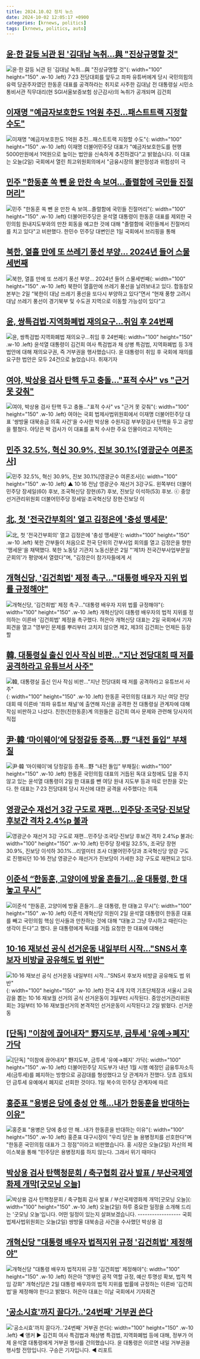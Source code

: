 ```yaml
---
title: 2024.10.02 정치 뉴스
date: 2024-10-02 12:05:17 +0900
categories: [krnews, politics]
tags: [krnews, politics, auto]
---
```

## [윤·한 갈등 뇌관 된 '김대남 녹취…與 "진상규명할 것"](https://n.news.naver.com/mnews/article/277/0005479096)

![윤·한 갈등 뇌관 된 '김대남 녹취…與 "진상규명할 것"](https://mimgnews.pstatic.net/image/origin/277/2024/10/02/5479096.jpg?type=nf220_150){: width="100" height="150" .w-10 .left}
7·23 전당대회를 앞두고 좌파 유튜버에게 당시 국민의힘의 유력 당권주자였던 한동훈 대표를 공격하라는 취지로 사주한 김대남 전 대통령실 시민소통비서관 직무대리(현 SGI서울보증보험 상근감사)의 녹취가 공개되며 김건희

## [이재명 "예금자보호한도 1억원 추진…패스트트랙 지정할 수도"](https://n.news.naver.com/mnews/article/437/0000412598)

![이재명 "예금자보호한도 1억원 추진…패스트트랙 지정할 수도"](https://mimgnews.pstatic.net/image/origin/437/2024/10/02/412598.jpg?type=nf220_150){: width="100" height="150" .w-10 .left}
이재명 더불어민주당 대표가 "예금자보호한도를 현행 5000만원에서 1억원으로 높이는 법안을 신속하게 추진하겠다"고 밝혔습니다. 이 대표는 오늘(2일) 국회에서 열린 최고위원회의에서 "금융시장의 불안정성과 위험성이 극

## [민주 "한동훈 쏙 뺀 윤 만찬 속 보여…졸렬함에 국민들 진절머리"](https://n.news.naver.com/mnews/article/421/0007818142)

![민주 "한동훈 쏙 뺀 윤 만찬 속 보여…졸렬함에 국민들 진절머리"](https://mimgnews.pstatic.net/image/origin/421/2024/10/01/7818142.jpg?type=nf220_150){: width="100" height="150" .w-10 .left}
더불어민주당은 윤석열 대통령이 한동훈 대표를 제외한 국민의힘 원내지도부와의 만찬 회동을 예고한 것에 대해 "졸렬함에 국민들께서 진절머리를 치고 있다"고 비판했다. 한민수 민주당 대변인은 1일 국회에서 브리핑을 통해

## [북한, 열흘 만에 또 쓰레기 풍선 부양… 2024년 들어 스물세번째](https://n.news.naver.com/mnews/article/022/0003973109)

![북한, 열흘 만에 또 쓰레기 풍선 부양… 2024년 들어 스물세번째](https://mimgnews.pstatic.net/image/origin/022/2024/10/02/3973109.jpg?type=nf220_150){: width="100" height="150" .w-10 .left}
북한이 열흘만에 쓰레기 풍선을 날려보내고 있다. 합동참모본부는 2일 “북한이 대남 쓰레기 풍선을 또다시 부양하고 있다”면서 “현재 풍향 고려시 대남 쓰레기 풍선이 경기북부 및 수도권 지역으로 이동할 가능성이 있다”고

## [윤, 쌍특검법·지역화폐법 재의요구...취임 후 24번째](https://n.news.naver.com/mnews/article/052/0002094303)

![윤, 쌍특검법·지역화폐법 재의요구...취임 후 24번째](https://mimgnews.pstatic.net/image/origin/052/2024/10/02/2094303.jpg?type=nf220_150){: width="100" height="150" .w-10 .left}
윤석열 대통령이 김건희 여사 특검법과 채 상병 특검법, 지역화폐법 등 3개 법안에 대해 재의요구권, 즉 거부권을 행사했습니다. 윤 대통령이 취임 후 국회에 재의를 요구한 법안은 모두 24건으로 늘었습니다. 취재기자

## [여야, 박상용 검사 탄핵 두고 충돌…"표적 수사" vs "근거 못 갖춰"](https://n.news.naver.com/mnews/article/277/0005479075)

![여야, 박상용 검사 탄핵 두고 충돌…"표적 수사" vs "근거 못 갖춰"](https://mimgnews.pstatic.net/image/origin/277/2024/10/02/5479075.jpg?type=nf220_150){: width="100" height="150" .w-10 .left}
여야는 국회 법제사법위원회에서 이재명 더불어민주당 대표 '쌍방울 대북송금 의혹 사건'을 수사한 박상용 수원지검 부부장검사 탄핵을 두고 공방을 펼쳤다. 야당은 박 검사가 이 대표를 표적 수사한 주요 인물이라고 지적하는

## [민주 32.5%, 혁신 30.9%, 진보 30.1%[영광군수 여론조사]](https://n.news.naver.com/mnews/article/047/0002447533)

![민주 32.5%, 혁신 30.9%, 진보 30.1%[영광군수 여론조사]](https://mimgnews.pstatic.net/image/origin/047/2024/10/01/2447533.jpg?type=nf220_150){: width="100" height="150" .w-10 .left}
▲ 10·16 전남 영광군수 재선거 3강구도. 왼쪽부터 더불어민주당 장세일(60) 후보, 조국혁신당 장현(67) 후보, 진보당 이석하(53) 후보. ⓒ 중앙선거관리위원회 더불어민주당 장세일·조국혁신당 장현·진보당 이

## [北, 첫 '전국간부회의' 열고 김정은에 '충성 맹세문'](https://n.news.naver.com/mnews/article/448/0000480532)

![北, 첫 '전국간부회의' 열고 김정은에 '충성 맹세문'](https://mimgnews.pstatic.net/image/origin/448/2024/10/02/480532.jpg?type=nf220_150){: width="100" height="150" .w-10 .left}
북한 간부들이 처음으로 전국 단위의 간부사업 회의를 열고 김정은을 향한 '맹세문'을 채택했다. 북한 노동당 기관지 노동신문은 2일 "'제1차 전국간부사업부문일군회의'가 평양에서 열렸다"며, "김정은이 참가자들에게 서

## [개혁신당, '김건희법' 제정 촉구…"대통령 배우자 지위 법률 규정해야"](https://n.news.naver.com/mnews/article/277/0005479089)

![개혁신당, '김건희법' 제정 촉구…"대통령 배우자 지위 법률 규정해야"](https://mimgnews.pstatic.net/image/origin/277/2024/10/02/5479089.jpg?type=nf220_150){: width="100" height="150" .w-10 .left}
개혁신당이 대통령 배우자의 법적 지위를 정의하는 이른바 '김건희법' 제정을 촉구했다. 허은아 개혁신당 대표는 2일 국회에서 기자회견을 열고 "영부인 문제를 뿌리부터 고치지 않으면 제2, 제3의 김건희는 언제든 등장할

## [韓, 대통령실 출신 인사 작심 비판…"지난 전당대회 때 저를 공격하라고 유튜브서 사주"](https://n.news.naver.com/mnews/article/088/0000907426)

![韓, 대통령실 출신 인사 작심 비판…"지난 전당대회 때 저를 공격하라고 유튜브서 사주"](https://mimgnews.pstatic.net/image/origin/088/2024/10/01/907426.jpg?type=nf220_150){: width="100" height="150" .w-10 .left}
한동훈 국민의힘 대표가 지난 여당 전당대회 때 이른바 '좌파 유튜브 채널'에 출연해 자신을 공격한 전 대통령실 관계자에 대해 작심 비판하고 나섰다. 친한(친한동훈)계 의원들은 김건희 여사 문제와 관련해 당사자의 직접

## [尹·韓 ‘마이웨이’에 당정갈등 증폭…野 “내전 돌입” 부채질](https://n.news.naver.com/mnews/article/011/0004398217)

![尹·韓 ‘마이웨이’에 당정갈등 증폭…野 “내전 돌입” 부채질](https://mimgnews.pstatic.net/image/origin/011/2024/10/01/4398217.jpg?type=nf220_150){: width="100" height="150" .w-10 .left}
한동훈 국민의힘 대표의 거듭된 독대 요청에도 답을 주지 않고 있는 윤석열 대통령이 2일 한 대표를 뺀 여당 원내 지도부 등과 따로 만찬을 갖는다. 한 대표는 7·23 전당대회 당시 자신에 대한 공격을 사주했다는 의혹

## [영광군수 재선거 3강 구도로 재편…민주당·조국당·진보당 후보간 격차 2.4%p 불과](https://n.news.naver.com/mnews/article/002/0002352854)

![영광군수 재선거 3강 구도로 재편…민주당·조국당·진보당 후보간 격차 2.4%p 불과](https://mimgnews.pstatic.net/image/origin/002/2024/10/01/2352854.jpg?type=nf220_150){: width="100" height="150" .w-10 .left}
민주당 장세일 32.5%, 조국당 장현 30.9%, 진보당 이석하 30.1%…리얼미터 조사 더불어민주당과 조국혁신당 양강 구도로 진행되던 10·16 전남 영광군수 재선거가 진보당이 가세한 3강 구도로 재편되고 있다.

## [이준석 “한동훈, 고양이에 방울 흔들기…윤 대통령, 한 대놓고 무시”](https://n.news.naver.com/mnews/article/028/0002709581)

![이준석 “한동훈, 고양이에 방울 흔들기…윤 대통령, 한 대놓고 무시”](https://mimgnews.pstatic.net/image/origin/028/2024/10/02/2709581.jpg?type=nf220_150){: width="100" height="150" .w-10 .left}
이준석 개혁신당 의원이 2일 윤석열 대통령이 한동훈 대표를 빼고 국민의힘 핵심 인사들과 만찬하는 것에 대해 “대놓고 그냥 무시하고 때린다는 생각이 든다”고 했다. 윤 대통령에게 독대를 거듭 요청한 한 대표에 대해선

## [10·16 재보선 공식 선거운동 내일부터 시작…"SNS서 후보자 비방글 공유해도 법 위반"](https://n.news.naver.com/mnews/article/003/0012815305)

![10·16 재보선 공식 선거운동 내일부터 시작…"SNS서 후보자 비방글 공유해도 법 위반"](https://mimgnews.pstatic.net/image/origin/003/2024/10/02/12815305.jpg?type=nf220_150){: width="100" height="150" .w-10 .left}
전국 4개 지역 기초단체장과 서울시 교육감을 뽑는 10·16 재보궐 선거의 공식 선거운동이 3일부터 시작된다. 중앙선거관리위원회는 3일부터 10·16 재보궐선거의 본격적인 선거운동이 시작된다고 2일 밝혔다. 선거운동

## [[단독] "이참에 끊어내자" 野지도부, 금투세 '유예→폐지' 가닥](https://n.news.naver.com/mnews/article/025/0003390321)

![[단독] "이참에 끊어내자" 野지도부, 금투세 '유예→폐지' 가닥](https://mimgnews.pstatic.net/image/origin/025/2024/10/02/3390321.jpg?type=nf220_150){: width="100" height="150" .w-10 .left}
더불어민주당 지도부가 내년 1월 시행 예정인 금융투자소득세(금투세)를 폐지하는 방향으로 공감대를 형성했다고 당 관계자가 전했다. 당초 검토되던 금투세 유예에서 폐지로 선회한 것이다. 1일 복수의 민주당 관계자에 따르

## [홍준표 "용병은 당에 충성 안 해…내가 한동훈을 반대하는 이유"](https://n.news.naver.com/mnews/article/437/0000412584)

![홍준표 "용병은 당에 충성 안 해…내가 한동훈을 반대하는 이유"](https://mimgnews.pstatic.net/image/origin/437/2024/10/02/412584.jpg?type=nf220_150){: width="100" height="150" .w-10 .left}
홍준표 대구시장이 "우리 당은 늘 용병정치를 선호한다"며 "한동훈 국민의힘 대표가 그 정점"이라고 비판했습니다. 홍 시장은 오늘(2일) 자신의 페이스북을 통해 "민주당은 용병정치를 하지 않는다. 그래서 위기 때마다

## [박상용 검사 탄핵청문회 / 축구협회 감사 발표 / 부산국제영화제 개막[굿모닝 오늘]](https://n.news.naver.com/mnews/article/057/0001844769)

![박상용 검사 탄핵청문회 / 축구협회 감사 발표 / 부산국제영화제 개막[굿모닝 오늘]](https://mimgnews.pstatic.net/image/origin/057/2024/10/02/1844769.jpg?type=nf220_150){: width="100" height="150" .w-10 .left}
오늘(2일) 하루 중요한 일정을 소개해 드리는 '굿모닝 오늘'입니다. 어떤 일정이 있는지 살펴보겠습니다. ------------------ 국회 법제사법위원회는 오늘(2일) 쌍방울 대북송금 사건을 수사했던 박상용 검

## [개혁신당 "대통령 배우자 법적지위 규정 '김건희법' 제정해야"](https://n.news.naver.com/mnews/article/001/0014959844)

![개혁신당 "대통령 배우자 법적지위 규정 '김건희법' 제정해야"](https://mimgnews.pstatic.net/image/origin/001/2024/10/02/14959844.jpg?type=nf220_150){: width="100" height="150" .w-10 .left}
허은아 "영부인 공적 역할 규정, 예산 투명성 확보, 법적 책임 강화" 개혁신당은 2일 대통령 배우자의 법적 지위를 법률에 규정하는 이른바 '김건희법'을 제정해야 한다고 밝혔다. 허은아 대표는 이날 국회에서 기자회견

## ['공소시효'까지 끌다가‥'24번째' 거부권 쓴다](https://n.news.naver.com/mnews/article/214/0001377302)

!['공소시효'까지 끌다가‥'24번째' 거부권 쓴다](https://mimgnews.pstatic.net/image/origin/214/2024/10/01/1377302.jpg?type=nf220_150){: width="100" height="150" .w-10 .left}
◀ 앵커 ▶ 김건희 여사 특검법과 채상병 특검법, 지역화폐법 등에 대해, 정부가 어제 윤석열 대통령에게 거부권 행사를 건의했습니다. 윤 대통령은 이르면 내일 거부권을 행사할 전망입니다. 구승은 기자입니다. ◀ 리포트

